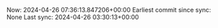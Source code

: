 Now: 2024-04-26 07:36:13.847206+00:00 Earliest commit since sync: None Last sync: 2024-04-26 03:30:13+00:00
